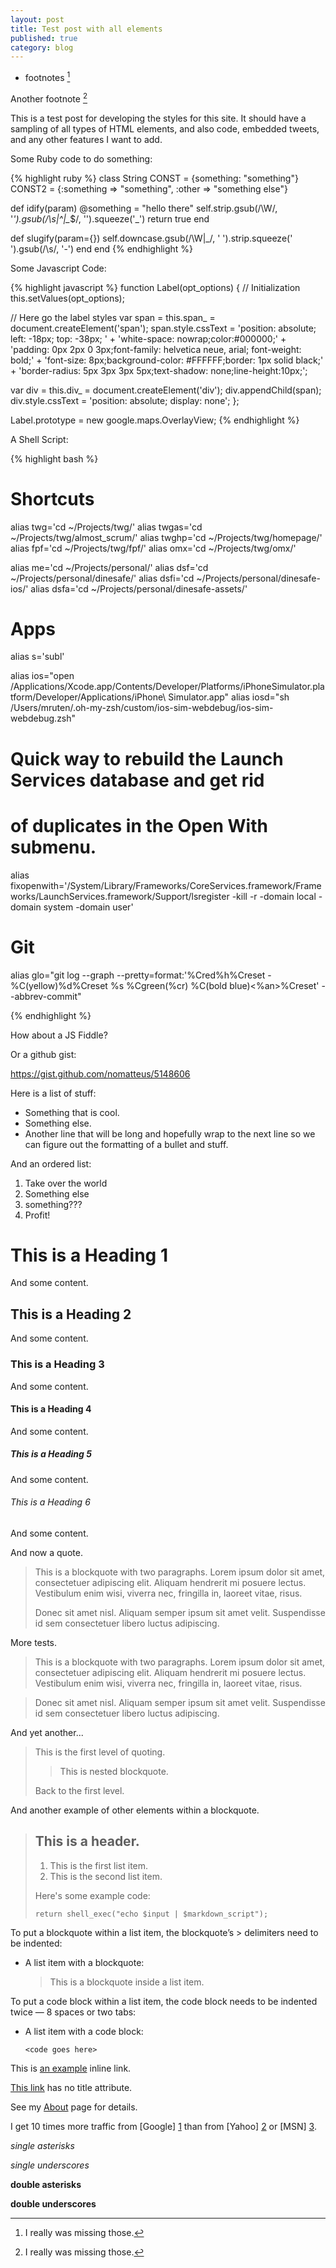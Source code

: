 ```yaml
---
layout: post
title: Test post with all elements
published: true
category: blog
---
```


* footnotes [^foot]

[^foot]: I really was missing those.

Another footnote [^foot2]

[^foot2]: I really was missing those.

This is a test post for developing the styles for this site. It should
have a sampling of all types of HTML elements, and also code, embedded tweets,
and any other features I want to add.

Some Ruby code to do something:

{% highlight ruby %}
class String
  CONST = {something: "something"}
  CONST2 = {:something => "something", :other => "something else"}

  def idify(param)
    @something = "hello there"
    self.strip.gsub(/\W/, '_').gsub(/\s|^_*|_*$/, '').squeeze('_')
    return true
  end
  
  def slugify(param={})
    self.downcase.gsub(/\W|_/, ' ').strip.squeeze(' ').gsub(/\s/, '-')
  end
end
{% endhighlight %}

<!-- more -->

Some Javascript Code:

{% highlight javascript %}
function Label(opt_options) {
   // Initialization
   this.setValues(opt_options);

   // Here go the label styles
   var span = this.span_ = document.createElement('span');
   span.style.cssText = 'position: absolute; left: -18px; top: -38px; ' +
                        'white-space: nowrap;color:#000000;' +
                        'padding: 0px 2px 0 3px;font-family: helvetica neue, arial; font-weight: bold;' +
                        'font-size: 8px;background-color: #FFFFFF;border: 1px solid black;' + 
                        'border-radius: 5px 3px 3px 5px;text-shadow: none;line-height:10px;';


   var div = this.div_ = document.createElement('div');
   div.appendChild(span);
   div.style.cssText = 'position: absolute; display: none';
};

Label.prototype = new google.maps.OverlayView;
{% endhighlight %}


A Shell Script:

{% highlight bash %}
#  Shortcuts
alias twg='cd ~/Projects/twg/'
alias twgas='cd ~/Projects/twg/almost_scrum/'
alias twghp='cd ~/Projects/twg/homepage/'
alias fpf='cd ~/Projects/twg/fpf/'
alias omx='cd ~/Projects/twg/omx/'

alias me='cd ~/Projects/personal/'
alias dsf='cd ~/Projects/personal/dinesafe/'
alias dsfi='cd ~/Projects/personal/dinesafe-ios/'
alias dsfa='cd ~/Projects/personal/dinesafe-assets/'

# Apps
alias s='subl'

alias ios="open /Applications/Xcode.app/Contents/Developer/Platforms/iPhoneSimulator.platform/Developer/Applications/iPhone\ Simulator.app"
alias iosd="sh /Users/mruten/.oh-my-zsh/custom/ios-sim-webdebug/ios-sim-webdebug.zsh"

# Quick way to rebuild the Launch Services database and get rid
# of duplicates in the Open With submenu.
alias fixopenwith='/System/Library/Frameworks/CoreServices.framework/Frameworks/LaunchServices.framework/Support/lsregister -kill -r -domain local -domain system -domain user'

# Git
alias glo="git log --graph --pretty=format:'%Cred%h%Creset -%C(yellow)%d%Creset %s %Cgreen(%cr) %C(bold blue)<%an>%Creset' --abbrev-commit"

{% endhighlight %}


How about a JS Fiddle?

Or a github gist:

https://gist.github.com/nomatteus/5148606

Here is a list of stuff:

* Something that is cool.
* Something else. 
* Another line that will be long and hopefully wrap to the next line
so we can figure out the formatting of a bullet and stuff.

And an ordered list:

1. Take over the world
2. Something else
3. something???
4. Profit!

# This is a Heading 1

And some content.

## This is a Heading 2

And some content.

### This is a Heading 3

And some content.

#### This is a Heading 4

And some content.

##### This is a Heading 5

And some content.

###### This is a Heading 6

And some content.

And now a quote. 

> This is a blockquote with two paragraphs. Lorem ipsum dolor sit amet,
> consectetuer adipiscing elit. Aliquam hendrerit mi posuere lectus.
> Vestibulum enim wisi, viverra nec, fringilla in, laoreet vitae, risus.
> 
> Donec sit amet nisl. Aliquam semper ipsum sit amet velit. Suspendisse
> id sem consectetuer libero luctus adipiscing.

More tests.

> This is a blockquote with two paragraphs. Lorem ipsum dolor sit amet,
consectetuer adipiscing elit. Aliquam hendrerit mi posuere lectus.
Vestibulum enim wisi, viverra nec, fringilla in, laoreet vitae, risus.

> Donec sit amet nisl. Aliquam semper ipsum sit amet velit. Suspendisse
id sem consectetuer libero luctus adipiscing.

And yet another...

> This is the first level of quoting.
>
> > This is nested blockquote.
>
> Back to the first level.

And another example of other elements within a blockquote.

> ## This is a header.
> 
> 1.   This is the first list item.
> 2.   This is the second list item.
> 
> Here's some example code:
> 
>     return shell_exec("echo $input | $markdown_script");

To put a blockquote within a list item, the blockquote’s > delimiters need to be indented:

*   A list item with a blockquote:

    > This is a blockquote
    > inside a list item.

To put a code block within a list item, the code block needs to be indented twice — 8 spaces or two tabs:

*   A list item with a code block:

        <code goes here>

This is [an example](http://example.com/ "Title") inline link.

[This link](http://example.net/) has no title attribute.

See my [About](/about/) page for details.


I get 10 times more traffic from [Google] [1] than from
[Yahoo] [2] or [MSN] [3].


  [1]: http://google.com/        "Google"
  [2]: http://search.yahoo.com/  "Yahoo Search"
  [3]: http://search.msn.com/    "MSN Search"

*single asterisks*

_single underscores_

**double asterisks**

__double underscores__




